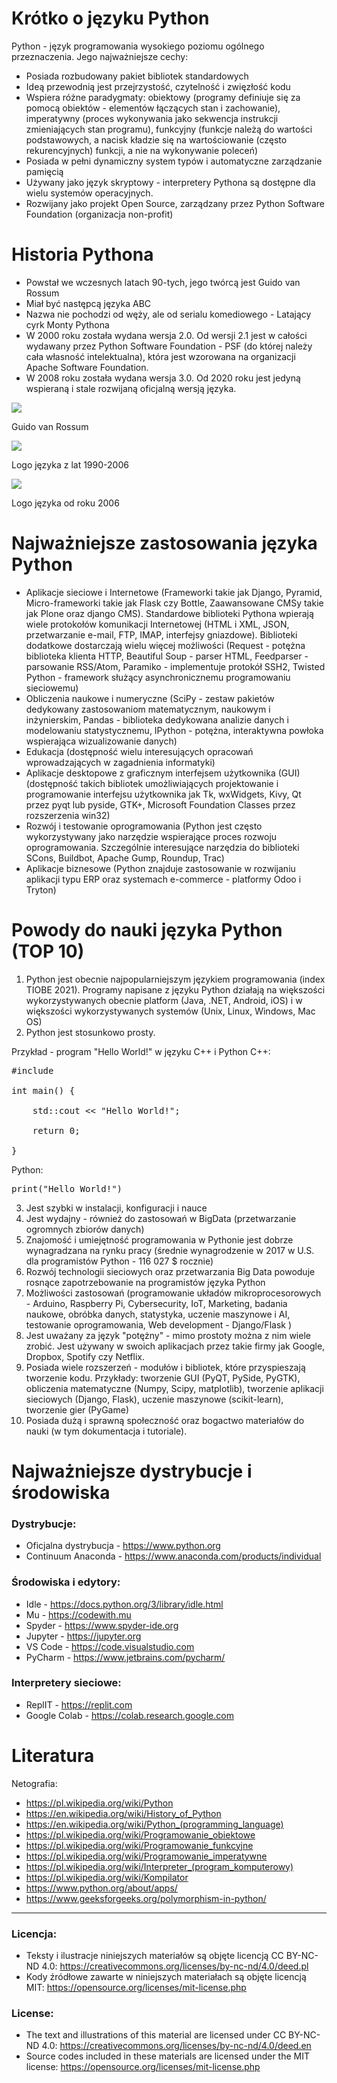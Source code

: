# Krótko o języku Python
Python - język programowania wysokiego poziomu ogólnego przeznaczenia. 
Jego najważniejsze cechy:
- Posiada rozbudowany pakiet bibliotek standardowych
- Ideą przewodnią jest przejrzystość, czytelność i zwięzłość kodu
- Wspiera różne paradygmaty: obiektowy (programy definiuje się za pomocą obiektów - elementów łączących stan i zachowanie), imperatywny (proces wykonywania jako sekwencja instrukcji zmieniających stan programu), funkcyjny (funkcje należą do wartości podstawowych, a nacisk kładzie się na wartościowanie (często rekurencyjnych) funkcji, a nie na wykonywanie poleceń)
- Posiada w pełni dynamiczny system typów i automatyczne zarządzanie pamięcią
- Używany jako język skryptowy - interpretery Pythona są dostępne dla wielu systemów operacyjnych.
- Rozwijany jako projekt Open Source, zarządzany przez Python Software Foundation (organizacja non-profit)

# Historia Pythona
- Powstał we wczesnych latach 90-tych, jego twórcą jest Guido van Rossum
- Miał być następcą języka ABC
- Nazwa nie pochodzi od węży, ale od serialu komediowego - Latający cyrk Monty Pythona
- W 2000 roku została wydana wersja 2.0. Od wersji 2.1 jest w całości wydawany przez Python Software Foundation - PSF (do której należy cała własność intelektualna), która jest wzorowana na organizacji Apache Software Foundation. 
- W 2008 roku została wydana wersja 3.0. Od 2020 roku jest jedyną wspieraną i stale rozwijaną oficjalną wersją języka.

![](img/guido_van_rossum.png)

Guido van Rossum

![](img/python_logo_to_2006.png)

Logo języka z lat 1990-2006

![](img/python_logo_since_2006.png)

Logo języka od roku 2006

# Najważniejsze zastosowania języka Python
- Aplikacje sieciowe i Internetowe (Frameworki takie jak Django, Pyramid, Micro-frameworki takie jak Flask czy Bottle, Zaawansowane CMSy takie jak Plone oraz django CMS). Standardowe biblioteki Pythona wpierają wiele protokołów komunikacji Internetowej (HTML i XML, JSON, przetwarzanie e-mail, FTP, IMAP, interfejsy gniazdowe). Biblioteki dodatkowe dostarczają wielu więcej możliwości (Request - potężna biblioteka klienta HTTP, Beautiful Soup - parser HTML, Feedparser - parsowanie RSS/Atom, Paramiko - implementuje protokół SSH2, Twisted Python - framework służący asynchronicznemu programowaniu sieciowemu)
- Obliczenia naukowe i numeryczne (SciPy - zestaw pakietów dedykowany zastosowaniom matematycznym, naukowym i inżynierskim, Pandas - biblioteka dedykowana analizie danych i modelowaniu statystycznemu, IPython - potężna, interaktywna powłoka wspierająca wizualizowanie danych)
- Edukacja (dostępność wielu interesujących opracowań wprowadzających w zagadnienia informatyki)
- Aplikacje desktopowe z graficznym interfejsem użytkownika (GUI) (dostępność takich bibliotek umożliwiających projektowanie i programowanie interfejsu użytkownika jak Tk, wxWidgets, Kivy, Qt przez pyqt lub pyside, GTK+, Microsoft Foundation Classes przez rozszerzenia win32)
- Rozwój i testowanie oprogramowania (Python jest często wykorzystywany jako narzędzie wspierające proces rozwoju oprogramowania. Szczególnie interesujące narzędzia do biblioteki SCons, Buildbot, Apache Gump, Roundup, Trac)
- Aplikacje biznesowe (Python znajduje zastosowanie w rozwijaniu aplikacji typu ERP oraz systemach e-commerce - platformy Odoo i Tryton)

# Powody do nauki języka Python (TOP 10)

1. Python jest obecnie najpopularniejszym językiem programowania (index TIOBE 2021). Programy napisane z języku Python działają na większości wykorzystywanych obecnie platform (Java, .NET, Android, iOS) i w większości wykorzystywanych systemów (Unix, Linux, Windows, Mac OS) 
2. Python jest stosunkowo prosty. 

Przykład - program "Hello World!" w języku C++ i Python 
C++:
<pre>
#include <iostream>

int main() {<br>
    std::cout << "Hello World!";<br>
    return 0;<br>
}
</pre>
Python: 
<pre>
print("Hello World!")
</pre>
3. Jest szybki w instalacji, konfiguracji i nauce
4. Jest wydajny - również do zastosowań w BigData (przetwarzanie ogromnych zbiorów danych)
5. Znajomość i umiejętność programowania w Pythonie jest dobrze wynagradzana na rynku pracy (średnie wynagrodzenie w 2017 w U.S. dla programistów Python - 116 027 $ rocznie)
6. Rozwój technologii sieciowych oraz przetwarzania Big Data powoduje rosnące zapotrzebowanie na programistów języka Python
7. Możliwości zastosowań (programowanie układów mikroprocesorowych - Arduino, Raspberry Pi, Cybersecurity, IoT, Marketing, badania naukowe, obróbka danych, statystyka, uczenie maszynowe i AI, testowanie oprogramowania, Web development - Django/Flask )
8. Jest uważany za język "potężny" - mimo prostoty można z nim wiele zrobić. Jest używany w swoich aplikacjach przez takie firmy jak Google, Dropbox, Spotify czy Netflix.
9. Posiada wiele rozszerzeń - modułów i bibliotek, które przyspieszają tworzenie kodu. Przykłady: tworzenie GUI (PyQT, PySide, PyGTK), obliczenia matematyczne (Numpy, Scipy, matplotlib), tworzenie aplikacji sieciowych (Django, Flask), uczenie maszynowe (scikit-learn), tworzenie gier (PyGame)
10.	Posiada dużą i sprawną społeczność oraz bogactwo materiałów do nauki (w tym dokumentacja i tutoriale). 

# Najważniejsze dystrybucje i środowiska

### Dystrybucje:
- Oficjalna dystrybucja - https://www.python.org
- Continuum Anaconda - https://www.anaconda.com/products/individual

### Środowiska i edytory:
- Idle - https://docs.python.org/3/library/idle.html
- Mu - https://codewith.mu
- Spyder - https://www.spyder-ide.org
- Jupyter - https://jupyter.org
- VS Code - https://code.visualstudio.com
- PyCharm - https://www.jetbrains.com/pycharm/

### Interpretery sieciowe:
- ReplIT - https://replit.com
- Google Colab - https://colab.research.google.com

# Literatura

Netografia:
- https://pl.wikipedia.org/wiki/Python
- https://en.wikipedia.org/wiki/History_of_Python
- https://en.wikipedia.org/wiki/Python_(programming_language)
- https://pl.wikipedia.org/wiki/Programowanie_obiektowe
- https://pl.wikipedia.org/wiki/Programowanie_funkcyjne
- https://pl.wikipedia.org/wiki/Programowanie_imperatywne
- https://pl.wikipedia.org/wiki/Interpreter_(program_komputerowy)
- https://pl.wikipedia.org/wiki/Kompilator
- https://www.python.org/about/apps/
- https://www.geeksforgeeks.org/polymorphism-in-python/

<hr>

### Licencja:

- Teksty i ilustracje niniejszych materiałów są objęte licencją CC BY-NC-ND 4.0: https://creativecommons.org/licenses/by-nc-nd/4.0/deed.pl
- Kody źródłowe zawarte w niniejszych materiałach są objęte licencją MIT: https://opensource.org/licenses/mit-license.php

### License:

- The text and illustrations of this material are licensed under CC BY-NC-ND 4.0: https://creativecommons.org/licenses/by-nc-nd/4.0/deed.en
- Source codes included in these materials are licensed under the MIT license: https://opensource.org/licenses/mit-license.php